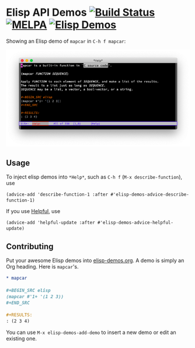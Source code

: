 # Elisp API Demos [![Build Status](https://travis-ci.org/xuchunyang/elisp-demos.svg?branch=master)](https://travis-ci.org/xuchunyang/elisp-demos) [![MELPA](https://melpa.org/packages/elisp-demos-badge.svg)](https://melpa.org/#/elisp-demos) [![Elisp Demos](https://img.shields.io/badge/demos-1314-blue.svg)](elisp-demos.org)

Showing an Elisp demo of `mapcar` in `C-h f mapcar`:

![Elisp Demo: mapcar](screenshot.png)

## Usage

To inject elisp demos into `*Help*`, such as `C-h f` (`M-x describe-function`), use

``` emacs-lisp
(advice-add 'describe-function-1 :after #'elisp-demos-advice-describe-function-1)
```

If you use [Helpful](https://github.com/Wilfred/helpful), use

``` emacs-lisp
(advice-add 'helpful-update :after #'elisp-demos-advice-helpful-update)
```

## Contributing

Put your awesome Elisp demos into [elisp-demos.org](elisp-demos.org). A demo is simply an Org heading. Here is `mapcar`'s.

``` org
* mapcar

#+BEGIN_SRC elisp
(mapcar #'1+ '(1 2 3))
#+END_SRC

#+RESULTS:
: (2 3 4)
```

You can use `M-x elisp-demos-add-demo` to insert a new demo or edit an existing one.
